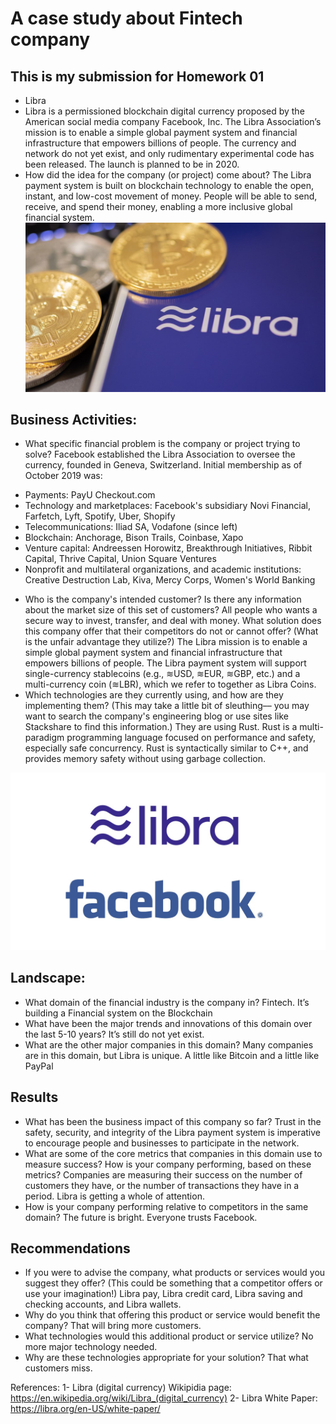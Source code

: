 # A case study about Fintech company
## This is my submission for Homework 01
* Libra
* Libra is a permissioned blockchain digital currency proposed by the American social media company Facebook, Inc.
The Libra Association’s mission is to enable a simple global payment system and financial infrastructure that empowers billions of people.
The currency and network do not yet exist, and only rudimentary experimental code has been released. The launch is planned to be in 2020.
* How did the idea for the company (or project) come about?
The Libra payment system is built on blockchain technology to enable the open, instant, and low-cost movement of money. People will be able to send, receive, and spend their money, enabling a more inclusive global financial system.
![alt text](Libra01.jpg)

## Business Activities:
* What specific financial problem is the company or project trying to solve?
Facebook established the Libra Association to oversee the currency, founded in Geneva, Switzerland. Initial membership as of October 2019 was:
-	Payments: PayU Checkout.com
-	Technology and marketplaces: Facebook's subsidiary Novi Financial, Farfetch, Lyft, Spotify, Uber, Shopify
-	Telecommunications: Iliad SA, Vodafone (since left)
-	Blockchain: Anchorage, Bison Trails, Coinbase, Xapo
-	Venture capital: Andreessen Horowitz, Breakthrough Initiatives, Ribbit Capital, Thrive Capital, Union Square Ventures
-	Nonprofit and multilateral organizations, and academic institutions: Creative Destruction Lab, Kiva, Mercy Corps, Women's World Banking
* Who is the company's intended customer?  Is there any information about the market size of this set of customers?
All people who wants a secure way to invest, transfer, and deal with money.
What solution does this company offer that their competitors do not or cannot offer? (What is the unfair advantage they utilize?)
The Libra mission is to enable a simple global payment system and financial infrastructure that empowers billions of people. The Libra payment system will support single-currency stablecoins (e.g., ≋USD, ≋EUR, ≋GBP, etc.) and a multi-currency coin (≋LBR), which we refer to together as Libra Coins.
* Which technologies are they currently using, and how are they implementing them? (This may take a little bit of sleuthing–– you may want to search the company's engineering blog or use sites like Stackshare to find this information.)
They are using Rust. Rust is a multi-paradigm programming language focused on performance and safety, especially safe concurrency. Rust is syntactically similar to C++, and provides memory safety without using garbage collection.

![alt text](Libra02.jpg)

## Landscape:
* What domain of the financial industry is the company in?
Fintech. It’s building a Financial system on the Blockchain
* What have been the major trends and innovations of this domain over the last 5-10 years?
It’s still do not yet exist.
* What are the other major companies in this domain?
Many companies are in this domain, but Libra is unique. A little like Bitcoin and a little like PayPal
## Results
* What has been the business impact of this company so far?
Trust in the safety, security, and integrity of the Libra payment system is imperative to encourage people and businesses to participate in the network. 
* What are some of the core metrics that companies in this domain use to measure success? How is your company performing, based on these metrics?
Companies are measuring their success on the number of customers they have, or the number of transactions they have in a period. Libra is getting a whole of attention.
* How is your company performing relative to competitors in the same domain?
The future is bright. Everyone trusts Facebook.
## Recommendations
* If you were to advise the company, what products or services would you suggest they offer? (This could be something that a competitor offers or use your imagination!)
Libra pay, Libra credit card, Libra saving and checking accounts, and Libra wallets.
* Why do you think that offering this product or service would benefit the company?
That will bring more customers.
* What technologies would this additional product or service utilize?
No more major technology needed.
* Why are these technologies appropriate for your solution?
That what customers miss.

References:
1-	Libra (digital currency) Wikipidia page: https://en.wikipedia.org/wiki/Libra_(digital_currency)
2-	Libra White Paper: https://libra.org/en-US/white-paper/

